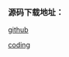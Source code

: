 ### 源码下载地址：
[github](https://github.com/arcthur/react-book-examples)

[coding](https://coding.net/u/arcthur/p/react-book-examples/git)
